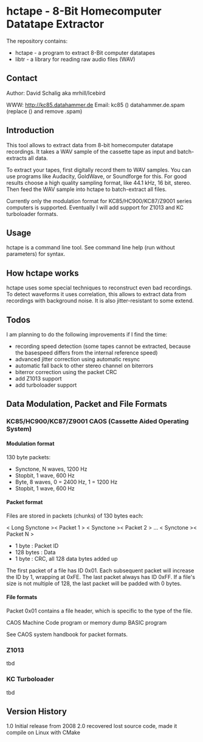 hctape - 8-Bit Homecomputer Datatape Extractor
==============================================

The repository contains:

* hctape - a program to extract 8-Bit computer datatapes
* libtr  - a library for reading raw audio files (WAV)


Contact
-------

Author: David Schalig aka mrhill/Icebird

WWW:   http://kc85.datahammer.de
Email: kc85 () datahammer.de.spam (replace () and remove .spam)


Introduction
------------

This tool allows to extract data from 8-bit homecomputer datatape recordings.
It takes a WAV sample of the cassette tape as input and batch-extracts all data.

To extract your tapes, first digitally record them to WAV samples. You can
use programs like Audacity, GoldWave, or Soundforge for this. For good results
choose a high quality sampling format, like 44.1 kHz, 16 bit, stereo.
Then feed the WAV sample into hctape to batch-extract all files.

Currently only the modulation format for KC85/HC900/KC87/Z9001 series
computers is supported. Eventually I will add support for Z1013 and KC
turboloader formats.

Usage
-----

hctape is a command line tool. See command line help (run without parameters)
for syntax.

How hctape works
----------------

hctape uses some special techniques to reconstruct even bad recordings.
To detect waveforms it uses correlation, this allows to extract data from
recordings with background noise. It is also jitter-resistant to some extend.

Todos
-----

I am planning to do the following improvements if I find the time:

- recording speed detection (some tapes cannot be extracted, because
  the basespeed differs from the internal reference speed)
- advanced jitter correction using automatic resync
- automatic fall back to other stereo channel on biterrors
- biterror correction using the packet CRC
- add Z1013 support
- add turboloader support

Data Modulation, Packet and File Formats
----------------------------------------

### KC85/HC900/KC87/Z9001 CAOS (Cassette Aided Operating System)

   #### Modulation format

   130 byte packets:
   - Synctone, N waves, 1200 Hz
   - Stopbit,  1 wave,  600 Hz
   - Byte,     8 waves, 0 = 2400 Hz, 1 = 1200 Hz
   - Stopbit,  1 wave,  600 Hz

   #### Packet format

   Files are stored in packets (chunks) of 130 bytes each:

   < Long Synctone >< Packet 1 > < Synctone >< Packet 2 > ... < Synctone >< Packet N >

   - 1 byte    : Packet ID
   - 128 bytes : Data
   - 1 byte    : CRC, all 128 data bytes added up

   The first packet of a file has ID 0x01. Each subsequent packet will increase
   the ID by 1, wrapping at 0xFE. The last packet always has ID 0xFF. If a
   file's size is not multiple of 128, the last packet will be padded with 0
   bytes.

   #### File formats

   Packet 0x01 contains a file header, which is specific to the type of the 
   file.

   CAOS Machine Code program or memory dump
   BASIC program

   See CAOS system handbook for packet formats.

### Z1013

   tbd

### KC Turboloader

   tbd

Version History
---------------

1.0 Initial release from 2008
2.0 recovered lost source code, made it compile on Linux with CMake
